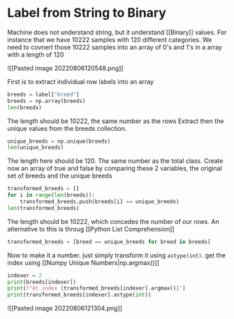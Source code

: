 # Label from String to Binary
Machine does not understand string, but it understand [[Binary]] values.
For instance that we have 10222 samples with 120 different categories. We need to covnert those 10222 samples into an array of 0's and 1's in a array with a length of 120

![[Pasted image 20220806120548.png]]

First  is to extract individual row labels into an array
```python
breeds = label["breed"]
breeds = np.array(breeds)
len(breeds)
```

The length should be 10222, the same number as the rows
Extract then the unique values from the breeds collection.
```python 
unique_breeds = np.unique(breeds)
len(unique_breeds)
```

The length here should be 120. The same number as the total class. 
Create now an array of true and false by comparing these 2 variables, the original set of breeds and the unique breeds
```python
transformed_breeds = []
for i in range(len(breeds)):
	transformed_breeds.push(breeds[i] == unique_breeds)
len(transformed_breeds)
```

The length should be 10222, which concedes the number of our rows. An alternative to this is throug [[Python List Comprehension]]
```python
transformed_breeds = [breed == unique_breeds for breed in breeds]
```

Now to make it a number. just simply transform it using `astype(int)`. get the index using [[Numpy Unique Numbers|np.argmax()]]

```python
indexer = 2
print(breeds[indexer])
print(f"At index {transformed_breeds[indexer].argmax()}")
print(transformed_breeds[indexer].astype(int))
```
![[Pasted image 20220806121304.png]]




